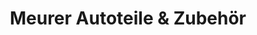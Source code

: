 ---
title: "Meurer Autoteile & Zubehör"
url: /duesseldorf/meurer-autoteile-und-zubehoer/
shop: Autowerkstatt
---
